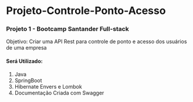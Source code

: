 # Projeto-Controle-Ponto-Acesso
### Projeto 1 - Bootcamp Santander Full-stack 
Objetivo: Criar uma API Rest para controle de ponto e acesso dos usuários de uma empresa 

#### Será Utilizado: 
1. Java
2. SpringBoot
3. Hibernate Envers  e Lombok 
4. Documentação Criada com Swagger
